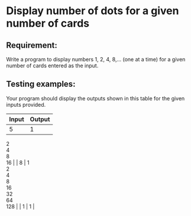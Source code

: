 # Display number of dots for a given number of cards

## Requirement:

Write a program to display numbers 1, 2, 4, 8,... (one at a time) for a given number of cards entered as the input.

## Testing examples:

Your program should display the outputs shown in this table for the given inputs provided.

| Input | Output                             |
| ----- | ---------------------------------- |
| 5     | 1  
2  
4  
8  
16                 |
| 8     | 1  
2  
4  
8  
16  
32  
64  
128 |
| 1     | 1                                  |